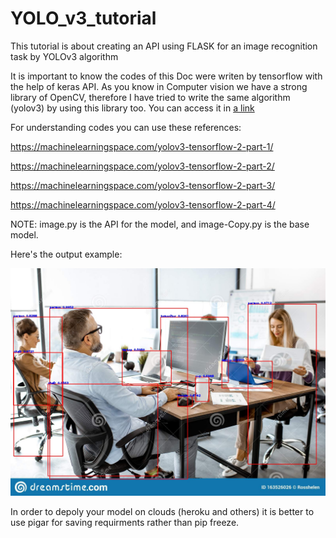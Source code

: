 # YOLO_v3_tutorial
This tutorial is about creating an API using FLASK for an image recognition task by YOLOv3 algorithm

It is important to know the codes of this Doc were writen by tensorflow with the help of keras API. As you know in Computer vision we have a strong library of OpenCV, therefore I have tried to write the same algorithm (yolov3) by using this library too. You can access it in [a link](https://github.com/sheydabahrami)

For understanding codes you can use these references:

https://machinelearningspace.com/yolov3-tensorflow-2-part-1/

https://machinelearningspace.com/yolov3-tensorflow-2-part-2/

https://machinelearningspace.com/yolov3-tensorflow-2-part-3/

https://machinelearningspace.com/yolov3-tensorflow-2-part-4/

NOTE: image.py is the API for the model, and image-Copy.py is the base model. 

Here's the output example:

![Detection Example](1.jpg)

In order to depoly your model on clouds (heroku and others) it is better to use pigar for saving requirments rather than pip freeze.
